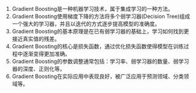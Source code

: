 1. Gradient Boosting是一种机器学习技术，属于集成学习的一种方法。
2. Gradient Boosting使用梯度下降的方法将多个弱学习器(Decision Tree)组成一个强大的学习器，并且以迭代的方式逐步提高模型的准确度。
3. Gradient Boosting的基本原理是在已有弱学习器的基础上，学习如何找到更接近真实值的残差。
4. Gradient Boosting的核心是损失函数，通过优化损失函数使得模型在训练过程中逐渐变得更加准确。
5. Gradient Boosting的参数调整通常包括：学习率、弱学习器的数量、弱学习器的深度、正则化等。
6. Gradient Boosting在实际应用中表现良好，被广泛应用于预测领域、分类领域等。